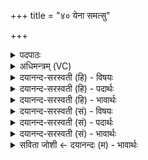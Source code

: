 +++
title = "४० येना समत्सु"

+++
<details><summary>पदपाठः</summary>

येन॑। स॒मत्स्विति॑ स॒मत्ऽसु॑। सा॒सहः॑। स॒सह॒ इति॑ स॒सहः॑। अव॑। स्थि॒रा। त॒नु॒हि॒। भूरि॑। शर्ध॑ताम्। व॒नेम॑। ते॒। अ॒भिष्टि॑भि॒रित्य॒भिष्टि॑ऽभिः। ४०।
</details>

<details><summary>अधिमन्त्रम् (VC)</summary>

- अग्निर्देवता
- परमेष्ठी ऋषिः
- निचृदुष्णिक्
- ऋषभः
</details>

<details><summary>दयानन्द-सरस्वती (हि) - विषयः</summary>

फिर वह कैसा हो, यह विषय अगले मन्त्र में कहा है ॥
</details>

<details><summary>दयानन्द-सरस्वती (हि) - पदार्थः</summary>

पदार्थान्वयभाषाः -  हे (सुभग) सुन्दर लक्ष्मीयुक्त पुरुष ! आप (येन) जिस के प्रताप से हमारे (समत्सु) युद्धों में (सासहः) शीघ्र सहना हो उस को तथा (भूरि) बहुत प्रकार (शर्धताम्) बल करते हुए हमारे (स्थिरा) स्थिर सेना के साधनों को (अवतनुहि) अच्छे प्रकार बढ़ाइये (ते) आप की (अभिष्टिभिः) इच्छाओं के अनुसार वर्त्तमान हम लोग उस सेना के साधनों का (वनेम) सेवन करें ॥४० ॥
</details>

<details><summary>दयानन्द-सरस्वती (हि) - भावार्थः</summary>

भावार्थभाषाः -  यहाँ भी (सुभग, नः) इन दोनों पदों की अनुवृत्ति आती है। विद्वानों को उचित है कि बहुत बलयुक्त वीर पुरुषों का उत्साह नित्य बढ़ावें, जिससे ये लोग उत्साही हुए राजा और प्रजा के हितकारी काम किया करें ॥४० ॥
</details>

<details><summary>दयानन्द-सरस्वती (सं) - विषयः</summary>

पुनः स कीदृश इत्याह ॥
</details>

<details><summary>दयानन्द-सरस्वती (सं) - पदार्थः</summary>

पदार्थान्वयभाषाः -  हे सुभग ! येन त्वं समत्सु सासहः स्यात् स त्वं भूरि शर्धतामस्माकं स्थिरावतनुहि। तेऽभिष्टिभिः सह वर्त्तमाना वयं तानि वनेम ॥४० ॥
</details>

<details><summary>दयानन्द-सरस्वती (सं) - भावार्थः</summary>

भावार्थभाषाः -  अत्रापि (सुभग) (नः) इति पदद्वयं पूर्वतोऽनुवर्त्तते। विद्वद्भिर्बहुबलयुक्तानां वीराणां नित्यमुत्साहो वर्धनीयः। येनोत्साहिताः सन्तो राजप्रजाहितानि कर्माणि कुर्य्युः ॥४० ॥
</details>

<details><summary>सविता जोशी ← दयानन्दः (म) - भावार्थः</summary>

भावार्थभाषाः -  येथे (सुभग नः) या दोन पदांची अनुवृत्ती होते. विद्वानांनी अत्यंत बलवान वीर पुरुषांचा उत्साह सदैव वाढवावा. ज्यामुळे हे लोक उत्साही बनून राजा व प्रजेच्या हितासाठी काम करतील.
</details>